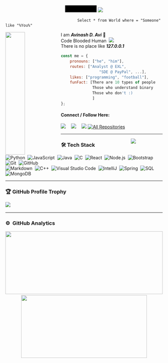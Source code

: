 <img src="https://coolbackgrounds.io/images/backgrounds/white/pure-white-background-85a2a7fd.jpg" width=100% height="2px" />
<img src="https://coolbackgrounds.io/images/backgrounds/white/pure-white-background-85a2a7fd.jpg" width="2px" height="1200px" align="left"/>
<img src="https://coolbackgrounds.io/images/backgrounds/white/pure-white-background-85a2a7fd.jpg" width="2px" height="1200px" align="right"/>

<p align="center"> <img src="/coollogo_com-207551010.gif" width="20%"/> <img src="https://github.com/avinal/avinal/blob/main/images/dog.gif" width=10% /></p>

                                    Select * from World where = "Someone" like "%You%"

<img align="left" src="https://media1.giphy.com/media/xTcnSWYZvafyhEACBO/200w.webp?cid=ecf05e47ppwni1e0l6p6abp4i5rao8zyaf0rcb37g6g0va6s&rid=200w.webp&ct=g" width="35%" height="390px">I am <b><i>Avinash D. Avi</i></b> 👒<br>Code Blooded Human <img src="https://www.pngkit.com/png/full/49-496473_image-library-download-hackers-face-mask-graphics-on.png" width=1% hspace="4px" /><br> There is no place like <b><i>127.0.0.1</i></b><br>

```javascript
const me = {
    pronouns: ["he", "him"],
    routes: ["Analyst @ EXL", 
                 "SDE @ PayPal", ...],
    likes: ["programming", "football"],
    funFact: [There are 10 types of people
              Those who understand binary
              Those who don't :)
              ]
};
```

 #### Connect / Follow Here:
 
 <p align="left">
 <a href="https://linkedin.com/in/4vk" target="blank"><img src = "https://cdn-icons-png.flaticon.com/512/174/174857.png" width="30px" /></a> <a href="https://www.hackthebox.eu/profile/470218" ><img src="https://yt3.ggpht.com/ytc/AKedOLRNscQU9ZqS-WvVLX1y47YiTCzTa6WqSJRt6GDVoQ=s900-c-k-c0x00ffffff-no-rj" width="33px" hspace="13px"/></a> <a href="https://tryhackme.com/p/4vkn3w" ><img src="https://assets.tryhackme.com/img/THMlogo.png" width="55px" /></a>
 <a href="https://github.com/Avinash997?tab=repositories"><img alt="All Repositories" width="67px" title="All Repositories" src="https://custom-icon-badges.herokuapp.com/badge/-000000?style=for-the-badge&logoColor=white&logo=repo" /></a>
</p>

---

<img src="https://media2.giphy.com/media/l0ExlTPcZqobpseyY/200w.webp?cid=ecf05e47xslqkz4kd53m8stqgrgppevl4pk0efgggl681wwt&rid=200w.webp&ct=g" width=20% align="right" />

### 🛠 Tech Stack

![Python](https://img.shields.io/badge/-Python-05122A?style=flat&logo=python)&nbsp;
![JavaScript](https://img.shields.io/badge/-JavaScript-05122A?style=flat&logo=javascript)&nbsp;
![Java](https://img.shields.io/badge/-Java-05122A?style=flat&logo=Java&logoColor=FFA518)&nbsp;
![C](https://img.shields.io/badge/-C-05122A?style=flat&logo=C&logoColor=A8B9CC)&nbsp;
![React](https://img.shields.io/badge/-React-05122A?style=flat&logo=react)&nbsp;
![Node.js](https://img.shields.io/badge/-Node%20JS-05122A?style=flat&logo=node.js)&nbsp;
![Bootstrap](https://img.shields.io/badge/-Bootstrap-05122A?style=flat&logo=bootstrap&logoColor=563D7C)&nbsp;
![Git](https://img.shields.io/badge/-Git-05122A?style=flat&logo=git)&nbsp;
![GitHub](https://img.shields.io/badge/-GitHub-05122A?style=flat&logo=github)\
![Markdown](https://img.shields.io/badge/-Markdown-05122A?style=flat&logo=markdown)&nbsp;
![C++](https://img.shields.io/badge/-C++-05122A?style=flat&logo=C%2B%2B&logoColor=00599C)&nbsp;
![Visual Studio Code](https://img.shields.io/badge/-Visual%20Studio%20Code-05122A?style=flat&logo=visual-studio-code&logoColor=007ACC)&nbsp;
![IntelliJ](https://img.shields.io/badge/-Intelli%20J-05122A?style=flat&logo=intellij-idea)&nbsp;
![Spring](https://img.shields.io/badge/-Spring-05122A?style=flat&logo=spring&logoColor=green)&nbsp;
![SQL](https://img.shields.io/badge/-MySql-05122A?style=flat&logo=mysql&logoColor=light-blue)&nbsp;
![MongoDB](https://img.shields.io/badge/-MongoDB-05122A?style=flat&logo=MongoDB&logoColor=green)
 
---

### 🏆 GitHub Profile Trophy
<a href="https://github.com/ryo-ma/github-profile-trophy">
  <img width=800 src="https://github-profile-trophy.vercel.app/?username=Avinash997&column=8&theme=darkhub&no-frame=true&no-bg=true"/>
</a>
<!-- ![GitHub Activity Graph](https://activity-graph.herokuapp.com/graph?username=Avinash997&theme=github) -->

---

### ⚙️ &nbsp;GitHub Analytics

<p align="center">
<a href="https://github.com/Avinash997">
  <img width="500em" height="200em" src="https://github-readme-stats-eight-theta.vercel.app/api?username=Avinash997&show_icons=true&theme=algolia&include_all_commits=true&count_private=true"/>
  <img width="400em" height="200em" src="https://github-readme-stats-eight-theta.vercel.app/api/top-langs/?username=Avinash997&layout=compact&langs_count=10&theme=algolia"/>
</a>
</p>

<img src="https://coolbackgrounds.io/images/backgrounds/white/pure-white-background-85a2a7fd.jpg" width="100%" height="2px"/>
